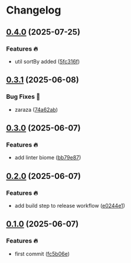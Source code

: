 # Changelog

## [0.4.0](https://github.com/shompys/utils/compare/v0.3.1...v0.4.0) (2025-07-25)


### Features 🔥

* util sortBy added ([5fc316f](https://github.com/shompys/utils/commit/5fc316f226c527df1f77323cc80b60292c82b8ae))

## [0.3.1](https://github.com/shompys/utils/compare/v0.3.0...v0.3.1) (2025-06-08)


### Bug Fixes 🐛

* zaraza ([74a62ab](https://github.com/shompys/utils/commit/74a62abec64dc4ebe3f8a133c9ff299f51a47c74))

## [0.3.0](https://github.com/shompys/utils/compare/v0.2.0...v0.3.0) (2025-06-07)


### Features 🔥

* add linter biome ([bb79e87](https://github.com/shompys/utils/commit/bb79e878e60e987145437278b1e70be9e16716d0))

## [0.2.0](https://github.com/shompys/utils/compare/v0.1.0...v0.2.0) (2025-06-07)


### Features 🔥

* add build step to release workflow ([e0244e1](https://github.com/shompys/utils/commit/e0244e12ff41fc230da4cd5a69aadf113bf81b5b))

## [0.1.0](https://github.com/shompys/utils/compare/v0.0.1...v0.1.0) (2025-06-07)


### Features 🔥

* first commit ([fc5b06e](https://github.com/shompys/utils/commit/fc5b06e7ed6d0d0a7c5c80d8e87f2771177b52b7))
